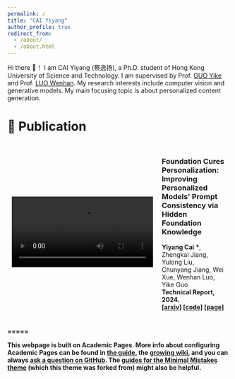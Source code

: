 ```yaml
---
permalink: /
title: "CAI Yiyang"
author_profile: true
redirect_from: 
  - /about/
  - /about.html
---
```


Hi there 👋！ I am CAI Yiyang (蔡逸扬), a Ph.D. student of Hong Kong University of Science and Technology. I am supervised by Prof. [GUO Yike](https://facultyprofiles.hkust.edu.hk/profiles.php?profile=yike-guo-yikeguo) and Prof. [LUO Wenhan](https://whluo.github.io/). My research interests include computer vision and generative models. My main focusing topic is about personalized content generation. 

📝 Publication
======

<div style="display: flex; align-items: center;">
    <div style="flex: 50%; padding: 10px;">
        <video src="../assets/multimedia/freecure-video.mp4" width="320" controls loop></video>
    </div>
    <div style="flex: 50%; padding: 10px;">
        <h3>Foundation Cures Personalization: Improving Personalized Models' Prompt Consistency via Hidden Foundation Knowledge</h3>
        <p> <strong>Yiyang Cai *</strong>, Zhengkai Jiang, Yulong Liu, Chunyang Jiang, Wei Xue, Wenhan Luo, Yike Guo <br>
            <strong>Technical Report, 2024.<strong> <br>
            <a href="https://arxiv.org/pdf/2411.15277" target="_blank"><strong>[arxiv]</strong></a>
            <a href="https://github.com/YIYANGCAI/FreeCure" target="_blank"><strong>[code]</strong></a>
            <a href="https://freecure.github.io/" target="_blank"><strong>[page]</strong></a>
        </p>
    </div>
</div>

=====

This webpage is built on Academic Pages. More info about configuring Academic Pages can be found in [the guide](https://academicpages.github.io/markdown/), the [growing wiki](https://github.com/academicpages/academicpages.github.io/wiki), and you can always [ask a question on GitHub](https://github.com/academicpages/academicpages.github.io/discussions). The [guides for the Minimal Mistakes theme](https://mmistakes.github.io/minimal-mistakes/docs/configuration/) (which this theme was forked from) might also be helpful.
